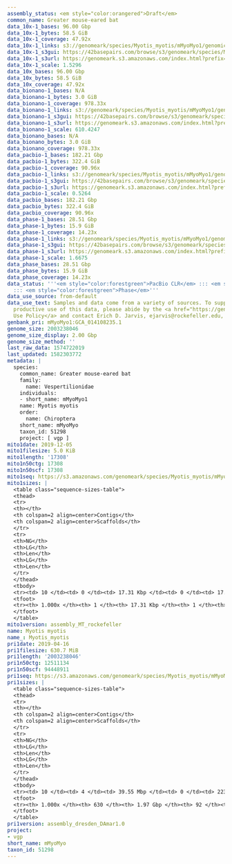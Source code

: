 ```yaml
---
assembly_status: <em style="color:orangered">Draft</em>
common_name: Greater mouse-eared bat
data_10x-1_bases: 96.00 Gbp
data_10x-1_bytes: 58.5 GiB
data_10x-1_coverage: 47.92x
data_10x-1_links: s3://genomeark/species/Myotis_myotis/mMyoMyo1/genomic_data/10x/<br>
data_10x-1_s3gui: https://42basepairs.com/browse/s3/genomeark/species/Myotis_myotis/mMyoMyo1/genomic_data/10x/
data_10x-1_s3url: https://genomeark.s3.amazonaws.com/index.html?prefix=species/Myotis_myotis/mMyoMyo1/genomic_data/10x/
data_10x-1_scale: 1.5296
data_10x_bases: 96.00 Gbp
data_10x_bytes: 58.5 GiB
data_10x_coverage: 47.92x
data_bionano-1_bases: N/A
data_bionano-1_bytes: 3.0 GiB
data_bionano-1_coverage: 978.33x
data_bionano-1_links: s3://genomeark/species/Myotis_myotis/mMyoMyo1/genomic_data/bionano/<br>
data_bionano-1_s3gui: https://42basepairs.com/browse/s3/genomeark/species/Myotis_myotis/mMyoMyo1/genomic_data/bionano/
data_bionano-1_s3url: https://genomeark.s3.amazonaws.com/index.html?prefix=species/Myotis_myotis/mMyoMyo1/genomic_data/bionano/
data_bionano-1_scale: 610.4247
data_bionano_bases: N/A
data_bionano_bytes: 3.0 GiB
data_bionano_coverage: 978.33x
data_pacbio-1_bases: 182.21 Gbp
data_pacbio-1_bytes: 322.4 GiB
data_pacbio-1_coverage: 90.96x
data_pacbio-1_links: s3://genomeark/species/Myotis_myotis/mMyoMyo1/genomic_data/pacbio/<br>
data_pacbio-1_s3gui: https://42basepairs.com/browse/s3/genomeark/species/Myotis_myotis/mMyoMyo1/genomic_data/pacbio/
data_pacbio-1_s3url: https://genomeark.s3.amazonaws.com/index.html?prefix=species/Myotis_myotis/mMyoMyo1/genomic_data/pacbio/
data_pacbio-1_scale: 0.5264
data_pacbio_bases: 182.21 Gbp
data_pacbio_bytes: 322.4 GiB
data_pacbio_coverage: 90.96x
data_phase-1_bases: 28.51 Gbp
data_phase-1_bytes: 15.9 GiB
data_phase-1_coverage: 14.23x
data_phase-1_links: s3://genomeark/species/Myotis_myotis/mMyoMyo1/genomic_data/phase/<br>
data_phase-1_s3gui: https://42basepairs.com/browse/s3/genomeark/species/Myotis_myotis/mMyoMyo1/genomic_data/phase/
data_phase-1_s3url: https://genomeark.s3.amazonaws.com/index.html?prefix=species/Myotis_myotis/mMyoMyo1/genomic_data/phase/
data_phase-1_scale: 1.6675
data_phase_bases: 28.51 Gbp
data_phase_bytes: 15.9 GiB
data_phase_coverage: 14.23x
data_status: '''<em style="color:forestgreen">PacBio CLR</em> ::: <em style="color:forestgreen">10x</em>
  ::: <em style="color:forestgreen">Phase</em>'''
data_use_source: from-default
data_use_text: Samples and data come from a variety of sources. To support fair and
  productive use of this data, please abide by the <a href="https://genome10k.soe.ucsc.edu/data-use-policies/">Data
  Use Policy</a> and contact Erich D. Jarvis, ejarvis@rockefeller.edu, with any questions.
genbank_pri: mMyoMyo1:GCA_014108235.1
genome_size: 2003238046
genome_size_display: 2.00 Gbp
genome_size_method: ''
last_raw_data: 1574722019
last_updated: 1582303772
metadata: |
  species:
    common_name: Greater mouse-eared bat
    family:
      name: Vespertilionidae
    individuals:
    - short_name: mMyoMyo1
    name: Myotis myotis
    order:
      name: Chiroptera
    short_name: mMyoMyo
    taxon_id: 51298
    project: [ vgp ]
mito1date: 2019-12-05
mito1filesize: 5.0 KiB
mito1length: '17308'
mito1n50ctg: 17308
mito1n50scf: 17308
mito1seq: https://s3.amazonaws.com/genomeark/species/Myotis_myotis/mMyoMyo1/assembly_MT_rockefeller/mMyoMyo1.MT.20191205.fasta.gz
mito1sizes: |
  <table class="sequence-sizes-table">
  <thead>
  <tr>
  <th></th>
  <th colspan=2 align=center>Contigs</th>
  <th colspan=2 align=center>Scaffolds</th>
  </tr>
  <tr>
  <th>NG</th>
  <th>LG</th>
  <th>Len</th>
  <th>LG</th>
  <th>Len</th>
  </tr>
  </thead>
  <tbody>
  <tr><td> 10 </td><td> 0 </td><td> 17.31 Kbp </td><td> 0 </td><td> 17.31 Kbp </td></tr><tr><td> 20 </td><td> 0 </td><td> 17.31 Kbp </td><td> 0 </td><td> 17.31 Kbp </td></tr><tr><td> 30 </td><td> 0 </td><td> 17.31 Kbp </td><td> 0 </td><td> 17.31 Kbp </td></tr><tr><td> 40 </td><td> 0 </td><td> 17.31 Kbp </td><td> 0 </td><td> 17.31 Kbp </td></tr><tr style="background-color:#cccccc;"><td> 50 </td><td> 0 </td><td style="background-color:#ff8888;"> 17.31 Kbp </td><td> 0 </td><td style="background-color:#ff8888;"> 17.31 Kbp </td></tr><tr><td> 60 </td><td> 0 </td><td> 17.31 Kbp </td><td> 0 </td><td> 17.31 Kbp </td></tr><tr><td> 70 </td><td> 0 </td><td> 17.31 Kbp </td><td> 0 </td><td> 17.31 Kbp </td></tr><tr><td> 80 </td><td> 0 </td><td> 17.31 Kbp </td><td> 0 </td><td> 17.31 Kbp </td></tr><tr><td> 90 </td><td> 0 </td><td> 17.31 Kbp </td><td> 0 </td><td> 17.31 Kbp </td></tr><tr><td> 100 </td><td> 0 </td><td> 17.31 Kbp </td><td> 0 </td><td> 17.31 Kbp </td></tr></tbody>
  <tfoot>
  <tr><th> 1.000x </th><th> 1 </th><th> 17.31 Kbp </th><th> 1 </th><th> 17.31 Kbp </th></tr>
  </tfoot>
  </table>
mito1version: assembly_MT_rockefeller
name: Myotis myotis
name_: Myotis_myotis
pri1date: 2019-04-16
pri1filesize: 630.7 MiB
pri1length: '2003238046'
pri1n50ctg: 12511134
pri1n50scf: 94448911
pri1seq: https://s3.amazonaws.com/genomeark/species/Myotis_myotis/mMyoMyo1/assembly_dresden_DAmar1.0/mMyoMyo1.pri.asm.20190416.fasta.gz
pri1sizes: |
  <table class="sequence-sizes-table">
  <thead>
  <tr>
  <th></th>
  <th colspan=2 align=center>Contigs</th>
  <th colspan=2 align=center>Scaffolds</th>
  </tr>
  <tr>
  <th>NG</th>
  <th>LG</th>
  <th>Len</th>
  <th>LG</th>
  <th>Len</th>
  </tr>
  </thead>
  <tbody>
  <tr><td> 10 </td><td> 4 </td><td> 39.55 Mbp </td><td> 0 </td><td> 223.37 Mbp </td></tr><tr><td> 20 </td><td> 10 </td><td> 30.73 Mbp </td><td> 1 </td><td> 217.76 Mbp </td></tr><tr><td> 30 </td><td> 17 </td><td> 23.87 Mbp </td><td> 2 </td><td> 213.72 Mbp </td></tr><tr><td> 40 </td><td> 27 </td><td> 18.23 Mbp </td><td> 4 </td><td> 111.27 Mbp </td></tr><tr style="background-color:#cccccc;"><td> 50 </td><td> 40 </td><td style="background-color:#88ff88;"> 12.51 Mbp </td><td> 6 </td><td style="background-color:#88ff88;"> 94.45 Mbp </td></tr><tr><td> 60 </td><td> 58 </td><td> 9.53 Mbp </td><td> 8 </td><td> 92.78 Mbp </td></tr><tr><td> 70 </td><td> 83 </td><td> 5.65 Mbp </td><td> 10 </td><td> 78.48 Mbp </td></tr><tr><td> 80 </td><td> 128 </td><td> 3.44 Mbp </td><td> 13 </td><td> 55.60 Mbp </td></tr><tr><td> 90 </td><td> 210 </td><td> 1.57 Mbp </td><td> 17 </td><td> 43.54 Mbp </td></tr><tr><td> 100 </td><td> 629 </td><td> 3.54 Kbp </td><td> 91 </td><td> 15.96 Kbp </td></tr></tbody>
  <tfoot>
  <tr><th> 1.000x </th><th> 630 </th><th> 1.97 Gbp </th><th> 92 </th><th> 2.00 Gbp </th></tr>
  </tfoot>
  </table>
pri1version: assembly_dresden_DAmar1.0
project:
- vgp
short_name: mMyoMyo
taxon_id: 51298
---
```

